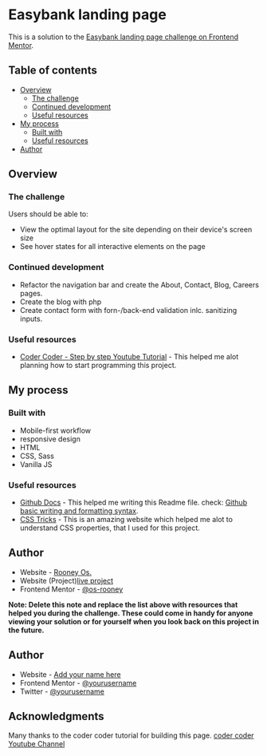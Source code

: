 # Easybank landing page

This is a solution to the [Easybank landing page challenge on Frontend Mentor](https://www.frontendmentor.io/challenges/easybank-landing-page-WaUhkoDN).

## Table of contents

-   [Overview](#overview)
    -   [The challenge](#the-challenge)
    -   [Continued development](#continued-development)
    -   [Useful resources](#useful-resources)
-   [My process](#my-process)
    -   [Built with](#built-with)
    -   [Useful resources](#useful-resources)
-   [Author](#author)

## Overview

### The challenge

Users should be able to:

-   View the optimal layout for the site depending on their device's screen size
-   See hover states for all interactive elements on the page

### Continued development

-   Refactor the navigation bar and create the About, Contact, Blog, Careers pages.
-   Create the blog with php
-   Create contact form with forn-/back-end validation inlc. sanitizing inputs.

### Useful resources

-   [Coder Coder - Step by step Youtube Tutorial](https://www.youtube.com/watch?v=8w_kHIAkucA&list=PLUWqFDiirlsuYscECzks6zIZWr_Cfcx9k) - This helped me alot planning how to start programming this project.

## My process

### Built with

-   Mobile-first workflow
-   responsive design
-   HTML
-   CSS, Sass
-   Vanilla JS

### Useful resources

-   [Github Docs](https://docs.github.com/en) - This helped me writing this Readme file. check: [Github basic writing and formatting syntax](https://docs.github.com/en/github/writing-on-github/basic-writing-and-formatting-syntax#using-emoji).
-   [CSS Tricks](https://css-tricks.com/) - This is an amazing website which helped me alot to understand CSS properties, that I used for this project.

## Author

-   Website - [Rooney Os.](https://www.rooos.de)
-   Website (Project)[live project](https://rooos.de/frontendmentor/easybank-landing-page/)
-   Frontend Mentor - [@os-rooney](https://www.frontendmentor.io/profile/os-rooney)

**Note: Delete this note and replace the list above with resources that helped you during the challenge. These could come in handy for anyone viewing your solution or for yourself when you look back on this project in the future.**

## Author

-   Website - [Add your name here](https://www.your-site.com)
-   Frontend Mentor - [@yourusername](https://www.frontendmentor.io/profile/yourusername)
-   Twitter - [@yourusername](https://www.twitter.com/yourusername)

## Acknowledgments

Many thanks to the coder coder tutorial for building this page. [coder coder Youtube Channel](https://www.youtube.com/watch?v=8w_kHIAkucA&list=PLUWqFDiirlsuYscECzks6zIZWr_Cfcx9k)
